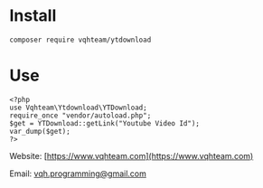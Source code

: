# Install
`composer require vqhteam/ytdownload`

# Use

```
<?php
use Vqhteam\Ytdownload\YTDownload;
require_once "vendor/autoload.php";
$get = YTDownload::getLink("Youtube Video Id");
var_dump($get);
?>
```
Website: [https://www.vqhteam.com](https://www.vqhteam.com)

Email: [vqh.programming@gmail.com](mailto:vqh.programming@gmail.com)
